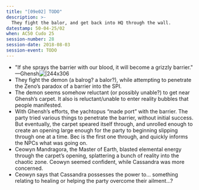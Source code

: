 ```yaml
---
title: "[09e02] TODO"
description: >-
  They fight the balor, and get back into HQ through the wall.
datestamp: 50-04-25/02
when: AC50 Cudo 25
session-number: 28
session-date: 2018-08-03
session-event: TODO
---
```


* "If she sprays the barrier with our blood, it will become a grizzly barrier." —Ghensh![|244x306](https://lh6.googleusercontent.com/41CaRj4oZZWFVYvpVomJ3tGEyIU4jEXhhVSwO7b1bdcxBPft-YUCaR_0zvZySbJw6_g5K5DQEJ_pyWURNyaD36gfC94pOm9oqRfrBBCrO2ofuhCCCseCs0oAGL9SGy_e8oN-PCjH4b0Xh4BkcQx2ApG37j4kPVzDNbAZzphw9RCrFL893F52kRT5)
* They fight the demon (a balrog? a balor?), while attempting to penetrate the Zeno’s paradox of a barrier into the SPI.
* The demon seems somehow reluctant (or possibly unable?) to get near Ghensh’s carpet. It also is reluctant/unable to enter reality bubbles that people manifested.
* With Ghensh’s efforts, the yachtopus “made port” with the barrier. The party tried various things to penetrate the barrier, without initial success. But eventually, the carpet speared itself through, and unrolled enough to create an opening large enough for the party to beginning slipping through one at a time. Bec is the first one through, and quickly informs the NPCs what was going on.
* Ceowyn Mandragora, the Master of Earth, blasted elemental energy through the carpet’s opening, splattering a bunch of reality into the chaotic zone. Ceowyn seemed confident, while Cassandra was more concerned.
* Ceowyn says that Cassandra possesses the power to… something relating to healing or helping the party overcome their ailment…?
